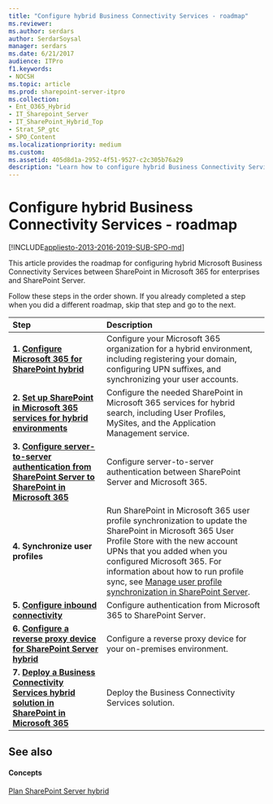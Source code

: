 ```yaml
---
title: "Configure hybrid Business Connectivity Services - roadmap"
ms.reviewer: 
ms.author: serdars
author: SerdarSoysal
manager: serdars
ms.date: 6/21/2017
audience: ITPro
f1.keywords:
- NOCSH
ms.topic: article
ms.prod: sharepoint-server-itpro
ms.collection:
- Ent_O365_Hybrid
- IT_Sharepoint_Server
- IT_SharePoint_Hybrid_Top
- Strat_SP_gtc
- SPO_Content
ms.localizationpriority: medium
ms.custom: 
ms.assetid: 405d8d1a-2952-4f51-9527-c2c305b76a29
description: "Learn how to configure hybrid Business Connectivity Services between SharePoint Server and SharePoint in Microsoft 365."
---
```


# Configure hybrid Business Connectivity Services - roadmap

[!INCLUDE[appliesto-2013-2016-2019-SUB-SPO-md](../includes/appliesto-2013-2016-2019-SUB-SPO-md.md)] 
  
This article provides the roadmap for configuring hybrid Microsoft Business Connectivity Services between SharePoint in Microsoft 365 for enterprises and SharePoint Server.
  
Follow these steps in the order shown. If you already completed a step when you did a different roadmap, skip that step and go to the next.
  
|**Step**|**Description**|
|:-----|:-----|
|**1. [Configure Microsoft 365 for SharePoint hybrid](configure-office-365-for-sharepoint-hybrid.md)** <br/> |Configure your Microsoft 365 organization for a hybrid environment, including registering your domain, configuring UPN suffixes, and synchronizing your user accounts.  <br/> |
|**2. [Set up SharePoint in Microsoft 365 services for hybrid environments](set-up-sharepoint-services-for-hybrid-environments.md)** <br/> |Configure the needed SharePoint in Microsoft 365 services for hybrid search, including User Profiles, MySites, and the Application Management service.  <br/> |
|**3. [Configure server-to-server authentication from SharePoint Server to SharePoint in Microsoft 365](configure-server-to-server-authentication.md)** <br/> |Configure server-to-server authentication between SharePoint Server and Microsoft 365.  <br/> |
|**4. Synchronize user profiles** <br/> |Run SharePoint in Microsoft 365 user profile synchronization to update the SharePoint in Microsoft 365 User Profile Store with the new account UPNs that you added when you configured Microsoft 365. For information about how to run profile sync, see [Manage user profile synchronization in SharePoint Server](../administration/manage-profile-synchronization.md).  <br/> |
|**5. [Configure inbound connectivity](configure-inbound-connectivity.md)** <br/> |Configure authentication from Microsoft 365 to SharePoint Server.  <br/> |
|**6. [Configure a reverse proxy device for SharePoint Server hybrid](configure-a-reverse-proxy-device-for-sharepoint-server-hybrid.md)** <br/> |Configure a reverse proxy device for your on-premises environment.  <br/> |
|**7. [Deploy a Business Connectivity Services hybrid solution in SharePoint in Microsoft 365](deploy-a-business-connectivity-services-hybrid-solution.md)** <br/> |Deploy the Business Connectivity Services solution.  <br/> |
   
## See also

#### Concepts

[Plan SharePoint Server hybrid](plan-sharepoint-server-hybrid.md)

